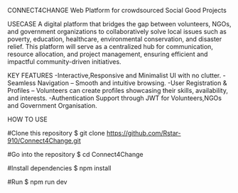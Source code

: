 CONNECT4CHANGE
Web Platform for crowdsourced Social Good Projects

USECASE
A digital platform that bridges the gap between volunteers, NGOs, and government organizations to collaboratively solve local issues such as poverty, education, healthcare, environmental conservation, and disaster relief.
This platform will serve as a centralized hub for communication, resource allocation, and project management, ensuring efficient and impactful community-driven initiatives.

KEY FEATURES
-Interactive,Responsive and Minimalist UI with no clutter.
-Seamless Navigation – Smooth and intuitive browsing.
-User Registration & Profiles – Volunteers can create profiles showcasing their skills, availability, and interests.
-Authentication Support through JWT for Volunteers,NGOs and Government Organisation.

HOW TO USE

#Clone this repository
$ git clone https://github.com/Rstar-910/Connect4Change.git

#Go into the repository
$ cd Connect4Change

#Install dependencies
$ npm install

#Run
$ npm run dev
